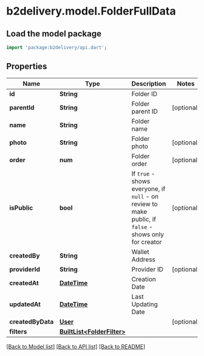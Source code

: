 # b2delivery.model.FolderFullData

## Load the model package
```dart
import 'package:b2delivery/api.dart';
```

## Properties
Name | Type | Description | Notes
------------ | ------------- | ------------- | -------------
**id** | **String** | Folder ID | 
**parentId** | **String** | Folder parent ID | [optional] 
**name** | **String** | Folder name | 
**photo** | **String** | Folder photo | [optional] 
**order** | **num** | Folder order | [optional] 
**isPublic** | **bool** | If `true` - shows everyone, if `null` - on review to make public, if `false` - shows only for creator | [optional] 
**createdBy** | **String** | Wallet Address | 
**providerId** | **String** | Provider ID | [optional] 
**createdAt** | [**DateTime**](DateTime.md) | Creation Date | 
**updatedAt** | [**DateTime**](DateTime.md) | Last Updating Date | 
**createdByData** | [**User**](User.md) |  | [optional] 
**filters** | [**BuiltList&lt;FolderFilter&gt;**](FolderFilter.md) |  | 

[[Back to Model list]](../README.md#documentation-for-models) [[Back to API list]](../README.md#documentation-for-api-endpoints) [[Back to README]](../README.md)


